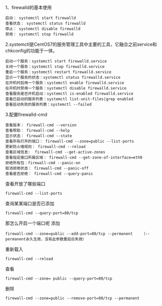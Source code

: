 1、firewalld的基本使用
```
启动： systemctl start firewalld
查看状态： systemctl status firewalld 
停止： systemctl disable firewalld
禁用： systemctl stop firewalld
 ```
2.systemctl是CentOS7的服务管理工具中主要的工具，它融合之前service和chkconfig的功能于一体。
```
启动一个服务：systemctl start firewalld.service
关闭一个服务：systemctl stop firewalld.service
重启一个服务：systemctl restart firewalld.service
显示一个服务的状态：systemctl status firewalld.service
在开机时启用一个服务：systemctl enable firewalld.service
在开机时禁用一个服务：systemctl disable firewalld.service
查看服务是否开机启动：systemctl is-enabled firewalld.service
查看已启动的服务列表：systemctl list-unit-files|grep enabled
查看启动失败的服务列表：systemctl --failed
```
3.配置firewalld-cmd
```
查看版本： firewall-cmd --version
查看帮助： firewall-cmd --help
显示状态： firewall-cmd --state
查看所有打开的端口： firewall-cmd --zone=public --list-ports
更新防火墙规则： firewall-cmd --reload
查看区域信息:  firewall-cmd --get-active-zones
查看指定接口所属区域： firewall-cmd --get-zone-of-interface=eth0
拒绝所有包：firewall-cmd --panic-on
取消拒绝状态： firewall-cmd --panic-off
查看是否拒绝： firewall-cmd --query-panic
```
 查看开放了哪些端口
 ```
 firewall-cmd --list-ports
 ```
 查询某某端口是否已添加
 ```
 firewall-cmd --query-port=80/tcp
 ```
 
那怎么开启一个端口呢
添加
```
firewall-cmd --zone=public --add-port=80/tcp --permanent    （--permanent永久生效，没有此参数重启后失效）
```
重新载入
```
firewall-cmd --reload
```
查看
```
firewall-cmd --zone= public --query-port=80/tcp
```
删除
```
firewall-cmd --zone=public --remove-port=80/tcp --permanent
```
